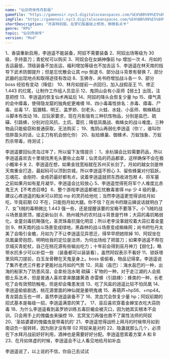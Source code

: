```yaml
---
name: "仙剑奇侠传月影版"
gameFile: "https://gamenoir.nyc3.digitaloceanspaces.com/%E4%BB%99%E5%89%91%E5%A5%87%E4%BE%A0%E4%BC%A0%E6%9C%88%E5%BD%B1%E7%89%88/pal-yy.zip"
imgFile: "https://gamenoir.nyc3.digitaloceanspaces.com/%E4%BB%99%E5%89%91%E5%A5%87%E4%BE%A0%E4%BC%A0%E6%9C%88%E5%BD%B1%E7%89%88/original.webp"
shortDescription: "月英特别版，在梦幻版基础上修改，稍微有点卡"
genre: "RPG"
topic: "仙剑奇侠传"
version: "Mod"
---
```


1、香袋重新启用，李逍遥不能装备，阿奴不需要装备
2、阿奴出场等级为 30 级，手持苗刀；青蛇杖可以购买
3、阿奴会在女娲神像前 hp 增加一次
4、月如的吉运最低，顶级装备不加吉运，福利增加等级也不加吉运
5、李逍遥在林天南的指导下武术防御提升；但是忘忧散会让其 mp 倒退
6、部分战斗背景有替换
7、部分武器的出现地点和取得途径有改动
8、玉佛寺、尚书府增加战斗各一
9、部分 boss 经验有变动（降低）
10、林月如提前一点回归，加入战假巫王
11、修正 1.443 的烂尾，让制作工作组人员显示
12、鬼阴山会有小巫师【弱土】出现，注意把控
13、李逍遥的恢复仙术再延后
14、阿奴的降头会恢复少量 hp
15、瘴气真的会中瘴毒，使得隐龙窟的独角蛇更难缠
16、四小毒毒性排名：赤毒、瘴毒、尸毒、丝毒
17、狐狸精、明王、盖罗娇、剑老头、火蛙、水娃、小巫师、蜘蛛精战斗脚本有改动
18、应玩家要求，现在月影版有三种抗性物品，分别是盐巴、硫磺、引路蜂，分别对应风抗、土炕、雷抗；降低凤凰战、蜘蛛女的战斗难度。三种物品只能偷窃和普通获取，无法购买；
19、鬼阴山再弱化李逍遥（你丫，谁叫你信胖苗头的话，让主刀有机会弱化你）
20、拟给蜂巢、御蜂术、万蚁蚀象、万蚁烈杀带毒，待测试；

李逍遥要回仙灵岛过年了，所以留下友情提示：
1，余杭镇会比较需要药品，所以李逍遥喜欢去十里坡找黑毛头要些止血草；仙灵岛的药品都拿，这样确保不会在极小概率卡关
2、李逍遥在想，如果金钱宽裕就在苏州买长剑了。月如的越女剑是林天南重金打造，最起码可以顶到京城，所以李逍遥不担心
3、留些蜂巢对付狐妖，忘魂花、金刚符、金疮药最好都有点，说着李逍遥就把东西收进包袱
4、将军墓 之前如果月如有星月凝华，李逍遥会比较放心
5、李逍遥觉得死将军个人难度比赤鬼王大【不考虑召唤】
6、整个游戏李逍遥都被忘忧散毒害得 mp 少 4 级的量，建议心疼逍遥的籼米可以把加 mp 的灵药给他吃；当然李逍遥更觉得该给月如吃，毕竟前期 02 不在，只能抱月如大腿。你不信？在尚书府跟云姨说话就明白了
7、女飞贼的毒稍微比 1.443 强一些，还是提醒该要的宝箱不要落下。小飞贼的战斗场景是房顶，接近新仙剑
8、扬州城外的农村战斗背景是竹林；大蒜的毒抗略弱化，金童剑毒抗略强化，圣灵珠毒抗强化明显；所以老李没事就咬着大蒜扛着金童剑
9、林天南的战斗场景变成绿地，黑森林的战斗场景变成蜘蛛网；尚书府牡丹太美了会吸引金蟾，月如为了不让李逍遥见异思迁，得早早把她除掉
10、阿奴坐在凤凰巢旁抱怨，明明给我的定位是法师，为何出场给了把苗刀；如果李逍遥不帮在京城买青蛇杖，自己在桃花源有些输出吃力；十年前会得到巫月神刀【弱化】，略带水抗多少可以补偿一些 （装备都可以装装看），虽然阿奴表示不看好
11、锁妖塔里凤鸣刀提前，白玉龙骨鞭在天鬼皇身上。boss 偷偷看，物品记得拿。李逍遥说了集齐老虎三件套才更能衬出月如的气势
12、风盐（盐巴）：海水盐巴的一种，出海的船家为了防患风湿，会拿些泡水喝
硫磺：矿物的一种，对于走江湖的人会抵御土系法术，但是普通人喜欢拿来酿雄黄酒
赤雷蜂（引路蜂）：蜂类的一种，长老吃了会有效预防触电，但是却会罹患发烧
13、吃了风盐的逍遥比较不怕凤凰
14、李逍遥偷偷剧透，桃花源里面的神仙就是姜明鬼魂
15、寿葫芦+hp56、+mp44。青龙碧血玉也一样，虽然李逍遥装备不了
16、灵血咒会恢复少量 hp；阿奴前期的招式基本是每级一招，李逍遥满意的笑了。
17、巫后喜欢穿着金蝉宝衣吃大蒜防毒
18、为什么李逍遥看到盖罗娇训练五毒巨蝎会被灭口，因为她其实根本不会训，只会用手上的傀儡虫来操控
19、玄冥宝刀再强也救不了属性法师的阿奴
20、‘圣姑婆婆的傀儡虫是带毒抗的’
21、李逍遥觉得战桥上拜月的时候带月如到南诏负一层转转，因为刚才没有带 02 阿奴来是对的
22、隐蛊就那么几个，必须在下水拜月战前好好利用，酒神也是需要好好分配。李逍遥思索着方案 A 和 B
23、在月如体虚的时候，李逍遥会不让人看见地给月如补血

李逍遥说了，以上说的不信，你自己去试试
